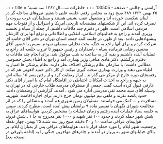 +++
title = 'آرامش و چالش - صفحه - 00505'
+++
خاطرات ســــال ۱۳۶۲ سه شنبه ۲۵ بهمن ۱۳۶۲ ۴۸۹ صبح زود به مجلس رفتم. جلسه علنی داشتیم. نیروهای مداخله گر در لبنان شکست خورده اند و مشغول عقب نشینی هستند و مسلمانان، غرب بیروت را تصرف کرده اند. این از شکستهای مفتضحانه تاریخی آمریکا و اسرائیل و از فتوحات مهم مردمی اسلامی است. ظهر در دفترم چند ملاقات داشتم. از جمله از سپاه و نخست وزیری آمدند و راجع به فعالیتهای اسلامی، انقلابی و اطلاعاتی و توقع آنها برای کارشان پیشنهادهایی دادند. بعد از ظهر، در جلسه ائمه جمعه استان تهران در دفتر آقای خامنه ای شرکت کردم و برای آنها راجع به جنگ، بحث تحلیلی مفصلی نمودم. سپس با حضور آقای محسن رضایی فرمانده سپاه - پاسداران و رئیس جمهور تا غروب جلسه ای راجع به عملیات آینده داشتیم و بقیه کار به ساعت نه شب موکول شد. برای انجام چند ملاقات به دفترم برگشتم. دکتر هادی منافی وزیر بهداری آمد و راجع به اطباء بخش خصوصی مطالبی داشت؛ با سازمان نظام پزشکی اختلاف نظر دارند. نظام پزشکی ها امتیاز به اطباء می دهند و وزارت بهداری سخت گیری میکند. از کار دکتر حمید لاهوتی هم که در رفسنجان دوره خارج از مرکز می گذراند ـ ابراز رضایت کرد و از رفتن پسر ۱۵ ساله اش به جبهه و راجع به احداث امکانات احتیاطی در اقامتگاه امام که با اصرار آقای دکتر عارفی قبول کرده است گفت. جمعی از مسئولان مدرسه طلاب خارجی که در تهران به وسیله آقای سید محمد تقی مدرسی اداره می شود . آمدند. گزارشی از وضعشان دادند. حدود پانصد نفرند و ماهی نیم میلیون تومان خرج دارند. برای اجازه اقامت، شهریه، مسافرت و ... کمک می خواستند. مسئولان زمین شهری هم آمدند و مشکلی را که در اثر مخالفت شورای نگهبان با تفسیر ماده ۹ برایشان پیش آمده است، مطرح کردند. سپس به جلسه ستاد عملیات آینده رفتیم و زمان عملیات را مشخص کردیم. هواپیماهای عراق به شش شهر حمله کردند و حدود ۱۰۰ نفر شهید و ۱۰۰۰ نفر مجروح به جا ۱ ـ شش فروند هواپیمای عراقی ساعت ۱۰ و ۳۰ دقیقه صبح روز سه شنبه ۲۵ بهمن، چهار نقطه پرجمعیت شهر ایلام را مورد حمله قرار دادند. هواپیماهای عراقی پس از بمباران ایلام، بر بالای خیابانهای شهر به پرواز در آمدند و چادرهای مهاجرین جنگی را به (ادامه پاورقی در صفحه بعد)